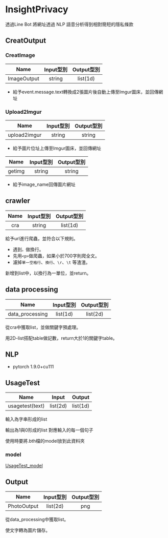 # InsightPrivacy
透過Line Bot 將網址透過 NLP 語意分析得到相對簡短的隱私條款

## CreatOutput
### CreatImage
| Name        | Input型別   | Output型別  |
| :-----------: |:-----------:| :-----------:|
| ImageOutput | string      | list(1d)    |
- 給予event.message.text轉換成2張圖片後自動上傳至Imgur圖床，並回傳網址
### Upload2Imgur
| Name        | Input型別   | Output型別  |
| :-----------: |:-----------:| :-----------:|
| upload2imgur| string      | string    |
- 給予圖片位址上傳至Imgur圖床，並回傳網址

| Name        | Input型別   | Output型別  |
| :-----------: |:-----------:| :-----------:|
| getimg      | string      | string    |
- 給予image_name回傳圖片網址
## crawler
| Name        | Input型別   | Output型別  |
| :-----------: |:-----------:| :-----------:|
| cra         | string      | list(1d)    |

給予url進行爬蟲，並符合以下規則。

- 遇到`。`做換行。
- 先用`<p>`做爬蟲，如果小於700字則爬全文。
- 濾掉`單一空格行`、`換行`、`\r`、`\t` 等渣渣。

新增到list中，以換行為一單位，並return。

## data processing
| Name        | Input型別   | Output型別  |
| :-----------: |:-----------:| :-----------:|
| data_processing | list(1d)| list(2d)    |

從cra中獲取list，並做關鍵字預處理。

用2D-list搭配table做記數，return大於1的關鍵字table。

## NLP
- pytorch 1.9.0+cu111
## UsageTest
|Name | Input | Output |
| -------- | -------- | -------- |
| usagetest(text) |  list(2d)  | list(1d)  |

輸入為字串形成的list
 
輸出為1與0形成的list 對應輸入的每一個句子

使用時要將.bth檔的model放到此資料夾
### model
[UsageTest_model](https://drive.google.com/drive/u/0/folders/1-4fiUJ98LI-fe_7OVm3Qsu0pDLPO2mTO)

## Output
| Name        | Input型別   | Output型別  |
| :-----------: |:-----------:| :-----------:|
| PhotoOutput | list(2d)| png    |

從data_processing中獲取list。

使文字轉為圖片儲存。

